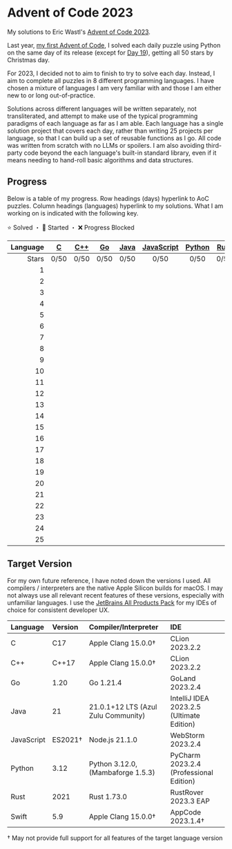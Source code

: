 # Advent of Code 2023

My solutions to Eric Wastl's [Advent of Code 2023](https://adventofcode.com/2023).

Last year, [my first Advent of Code](https://github.com/leechristie/advent-of-code-2022), I solved each daily puzzle using Python on the same day of its release (except for [Day 19](https://adventofcode.com/2022/day/19)), getting all 50 stars by Christmas day.

For 2023, I decided not to aim to finish to try to solve each day. Instead, I aim to complete all puzzles in 8 different programming languages. I have chosen a mixture of languages I am very familiar with and those I am either new to or long out-of-practice.

Solutions across different languages will be written separately, not transliterated, and attempt to make use of the typical programming paradigms of each language as far as I am able. Each language has a single solution project that covers each day, rather than writing 25 projects per language, so that I can build up a set of reusable functions as I go. All code was written from scratch with no LLMs or spoilers. I am also avoiding third-party code beyond the each language's built-in standard library, even if it means needing to hand-roll basic algorithms and data structures.

## Progress

Below is a table of my progress. Row headings (days) hyperlink to AoC puzzles. Column headings (languages) hyperlink to my solutions. What I am working on is indicated with the following key.

⭐️ Solved ・ 📝 Started ・ ❌ Progress Blocked

| Language | [C](/aoc23c/) | [C++](/aoc23cpp/) | [Go](/aoc23go/) | [Java](/aoc23java/) | [JavaScript](/aoc23js/) | [Python](/aoc23py/) | [Rust](/aoc23rust/) | [Swift](/aoc23swift/) |
|--:|:-:|:-:|:-:|:-:|:-:|:-:|:-:|:-:|
| Stars | 0/50 | 0/50 | 0/50 | 0/50 | 0/50 | 0/50 | 0/50 | 0/50 |
|  1 | | | | | | | | |
|  2 | | | | | | | | |
|  3 | | | | | | | | |
|  4 | | | | | | | | |
|  5 | | | | | | | | |
|  6 | | | | | | | | |
|  7 | | | | | | | | |
|  8 | | | | | | | | |
|  9 | | | | | | | | |
| 10 | | | | | | | | |
| 11 | | | | | | | | |
| 12 | | | | | | | | |
| 13 | | | | | | | | |
| 14 | | | | | | | | |
| 15 | | | | | | | | |
| 16 | | | | | | | | |
| 17 | | | | | | | | |
| 18 | | | | | | | | |
| 19 | | | | | | | | |
| 20 | | | | | | | | |
| 21 | | | | | | | | |
| 22 | | | | | | | | |
| 23 | | | | | | | | |
| 24 | | | | | | | | |
| 25 | | | | | | | | |

## Target Version

For my own future reference, I have noted down the versions I used. All compilers / interpreters are the native Apple Silicon builds for macOS. I may not always use all relevant recent features of these versions, especially with unfamiliar languages. I use the [JetBrains All Products Pack](https://www.jetbrains.com/all/) for my IDEs of choice for consistent developer UX.

| Language   | Version | Compiler/Interpreter                | IDE                                       |
|:-----------|:--------|:------------------------------------|:------------------------------------------|
| C          | C17     | Apple Clang 15.0.0†                 | CLion 2023.2.2                            |
| C++        | C++17   | Apple Clang 15.0.0†                 | CLion 2023.2.2                            |
| Go         | 1.20    | Go 1.21.4                           | GoLand 2023.2.4                           |
| Java       | 21      | 21.0.1+12 LTS (Azul Zulu Community) | IntelliJ IDEA 2023.2.5 (Ultimate Edition) |
| JavaScript | ES2021† | Node.js 21.1.0                      | WebStorm 2023.2.4                         |
| Python     | 3.12    | Python 3.12.0, (Mambaforge 1.5.3)   | PyCharm 2023.2.4 (Professional Edition)   |
| Rust       | 2021    | Rust 1.73.0                         | RustRover 2023.3 EAP                      |
| Swift      | 5.9     | Apple Clang 15.0.0†                 | AppCode 2023.1.4†                         |

† May not provide full support for all features of the target language version
